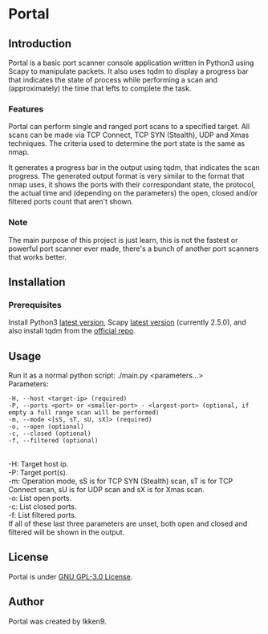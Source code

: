 # Portal

## Introduction
Portal is a basic port scanner console application written in Python3 using Scapy to manipulate packets. It also uses 
tqdm to display a progress bar that indicates the state of process while performing a scan and (approximately) the 
time that lefts to complete the task.

### Features
Portal can perform single and ranged port scans to a specified target. All scans can be made via TCP Connect, 
TCP SYN (Stealth), UDP and Xmas techniques.
The criteria used to determine the port state is the same as nmap.

It generates a progress bar in the output using tqdm, that indicates the scan progress.
The generated output format is very similar to the format that nmap uses, it shows the ports with their correspondant
state, the protocol, the actual time and (depending on the parameters) the open, closed and/or filtered ports count 
that aren't shown.

### Note
The main purpose of this project is just learn, this is not the fastest or powerful port scanner ever made, there's a 
bunch of another port scanners that works better.

## Installation
### Prerequisites
Install Python3 [latest version](https://www.python.org/downloads/), Scapy [latest version](https://scapy.readthedocs.io/en/latest/installation.html) (currently 2.5.0), 
and also install tqdm from the [official repo](https://github.com/tqdm/tqdm#installation).

## Usage
Run it as a normal python script: ./main.py <parameters...> <br>
Parameters:

    -H, --host <target-ip> (required)
    -P, --ports <port> or <smaller-port> - <largest-port> (optional, if empty a full range scan will be performed)
    -m, --mode <[sS, sT, sU, sX]> (required)
    -o, --open (optional)
    -c, --closed (optional)
    -f, --filtered (optional)

<br> -H: Target host ip.
<br> -P: Target port(s).
<br> -m: Operation mode, sS is  for TCP SYN (Stealth) scan, sT is for TCP Connect scan, sU is for UDP scan and sX is 
    for Xmas scan.
<br> -o: List open ports.
<br> -c: List closed ports.
<br> -f: List filtered ports.
<br> If all of these last three parameters are unset, both open and closed and filtered will be shown in the output.

## License
Portal is under [GNU GPL-3.0 License](LICENSE.md).

## Author
Portal was created by Ikken9.
